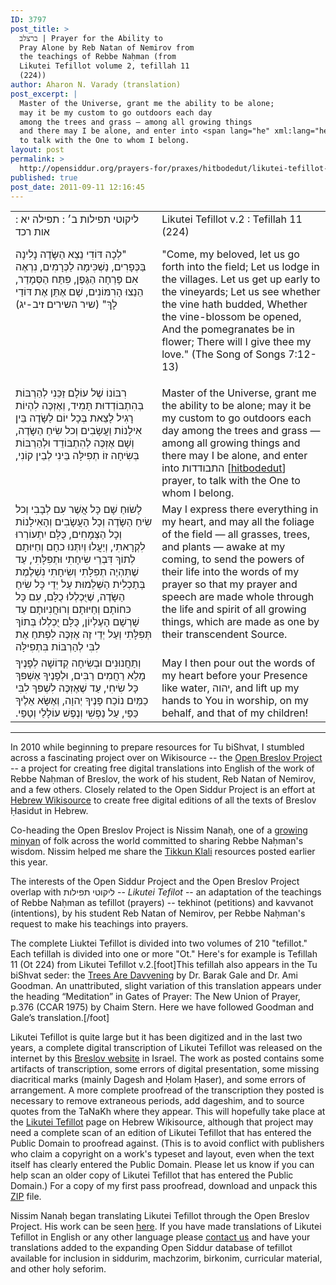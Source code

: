```yaml
---
ID: 3797
post_title: >
  ברצלב | Prayer for the Ability to
  Pray Alone by Reb Natan of Nemirov from
  the teachings of Rebbe Naḥman (from
  Likutei Tefillot volume 2, tefillah 11
  (224))
author: Aharon N. Varady (translation)
post_excerpt: |
  Master of the Universe, grant me the ability to be alone;
  may it be my custom to go outdoors each day
  among the trees and grass — among all growing things
  and there may I be alone, and enter into <span lang="he" xml:lang="he" class="ezra">התבודדות</span>(<em>hitbodedut</em>) prayer,
  to talk with the One to whom I belong.
layout: post
permalink: >
  http://opensiddur.org/prayers-for/praxes/hitbodedut/likutei-tefillot-and-the-open-breslov-project/
published: true
post_date: 2011-09-11 12:16:45
---
```

<table style="margin-left: auto;margin-right: auto;">
<tbody>
<tr>
<td style="vertical-align:top;" width="46%">
<div class="liturgy"><span lang="he">
ליקוטי תפילות ב׳ : תפילה יא : אות רכד

‏"לְכָה דּוֹדִי נֵצֵא הַשָּׂדֶה נָלִינָה בַּכְּפָרִים,‏
נַשְׁכִּימָה לַכְּרָמִים,‏
נִרְאֶה אִם פָּרְחָה הַגֶּפֶן,‏
פִּתַּח הַסְּמָדַר,‏
הֵנֵצוּ הָרִמּוֹנִים,‏
שָׁם אֶתֵּן אֶת דּוֹדַי לָךְ"‏
‏(שיר השירים ז׃יב-יג)‏
</span></div></td>
 
<td style="vertical-align:top;" width="53%"><div class="english">
Likutei Tefillot v.2 : Tefillah 11 (224)

"Come, my beloved, let us go forth into the field;
Let us lodge in the villages.
Let us get up early to the vineyards;
Let us see whether the vine hath budded,
Whether the vine-blossom be opened,
And the pomegranates be in flower;
There will I give thee my love."
(The Song of Songs 7:12-13)
</td></tr>
<tr><td style="vertical-align:top;" width="46%"><div class="liturgy"><span lang="he">
רִבּוֹנוֹ שֶׁל עוֹלָם זַכֵּנִי לְהַרְבּוֹת בְּהִתְבּוֹדְדוּת תָּמִיד,‏
וְאֶזְכֶּה לִהְיוֹת רָגִיל לָצֵאת בְּכָל יוֹם לַשָּׂדֶה
בֵּין אִילָנוֹת וַעֲשָׂבִים וְכל שִׂיחַ הַשָּׂדֶה,‏
וְשָׁם אֶזְכֶּה לְהִתְבּוֹדֵד
וּלְהַרְבּוֹת בְּשִׂיחָה זוֹ תְפִילָּה בֵּינִי לְבֵין קוֹנִי,‏
</span></div></td>
 
<td style="vertical-align:top;" width="53%"><div class="english">
Master of the Universe, grant me the ability to be alone;
may it be my custom to go outdoors each day
among the trees and grass — among all growing things
and there may I be alone, and enter into <span lang="he" class="hebrew">התבודדות</span> [<a href="http://en.wikipedia.org/wiki/Hitbodedut">hitbodedut</a>] prayer,
to talk with the One to whom I belong.
</td></tr>
<tr><td style="vertical-align:top;" width="46%"><div class="liturgy"><span lang="he">
לָשׂוּחַ שָׁם כָּל אֲשֶׁר עִם לְבָבִי
וְכל שִׂיחַ הַשָּׂדֶה 
וְכָל הָעֲשָׂבִים וְהָאִילָנוֹת וְכָל הַצְּמָחִים,‏ 
כֻּלָּם יִתְעוֹרְרוּ לִקְרָאתִי,‏
וְיַעֲלוּ וְיִתְּנוּ כחָם וְחַיּוּתָם לְתוֹךְ דִּבְרֵי שִׂיחָתִי וּתְפִלָּתִי,‏
עַד שֶׁתִּהְיֶה תְפִלָּתִי וְשִׂיחָתִי נִשְׁלֶמֶת בְּתַכְלִית הַשְּׁלֵמוּת עַל יְדֵי כָּל שִׂיחַ הַשָּׂדֶה,‏
שֶׁיֻּכְלְלוּ כֻלָּם,‏
עִם כָּל כּחוֹתָם וְחַיּוּתָם וְרוּחֲנִיוּתָם עַד שָׁרְשָׁם הָעֶלְיוֹן,‏
כֻּלָּם יֻכְלְלוּ בְּתוֹךְ תְּפִלָּתִי 
וְעַל יְדֵי זֶה אֶזְכֶּה לִפְתּחַ אֶת לִבִּי לְהַרְבּוֹת בִּתְפִילָּה 
</span></div></td>
 
<td style="vertical-align:top;" width="53%"><div class="english">
May I express there everything in my heart,
and may all the foliage of the field —
all grasses, trees, and plants —
awake at my coming,
to send the powers of their life into the words of my prayer
so that my prayer and speech are made whole
through the life and spirit of all growing things,
which are made as one by their transcendent Source.
</td></tr>
<tr><td style="vertical-align:top;" width="46%"><div class="liturgy"><span lang="he">
וְתַחֲנוּנִים וּבְשִׂיחָה קְדוֹשָׁה לְפָנֶיךָ מָלֵא רַחֲמִים רַבִּים,‏
וּלְפָנֶיךָ אֶשְׁפּךְ כָּל שִׂיחִי,‏
עַד שֶׁאֶזְכֶּה לִשְׁפּךְ לִבִּי כַמַּיִם נוֹכַח פָּנֶיךָ יְהוָה,‏
וְאֶשָּׂא אֵלֶיךָ כַּפַּי, עַל נַפְשִׁי וְנֶפֶשׁ עוֹלָלַי וְטַפַּי.‏
</span></div></td>
 
<td style="vertical-align:top;" width="53%"><div class="english">
May I then pour out the words of my heart
before your Presence like water, יהוה,
and lift up my hands to You in worship,
on my behalf, and that of my children! 
</td>
</tr>
</tbody></tbody></table>

<hr />

In 2010 while beginning to prepare resources for Tu biShvat, I stumbled across a fascinating project over on Wikisource -- the <a href="http://en.wikisource.org/wiki/Wikisource:WikiProject_Open_Breslov">Open Breslov Project</a> -- a project for creating free digital translations into English of the work of Rebbe Naḥman of Breslov, the work of his student, Reb Natan of Nemirov, and a few others. Closely related to the Open Siddur Project is an effort at <a href="http://he.wikisource.org/wiki/%D7%A1%D7%A4%D7%A8%D7%99_%D7%91%D7%A8%D7%A1%D7%9C%D7%91">Hebrew Wikisource</a> to create free digital editions of all the texts of Breslov Ḥasidut in Hebrew.

Co-heading the Open Breslov Project is Nissim Nanaḥ, one of a <a href="http://www.nanach.net/2006/04/find-na-nach-near-you.html">growing minyan</a> of folk across the world committed to sharing Rebbe Naḥman's wisdom. Nissim helped me share the <a href="http://opensiddur.org/2011/03/the-tikkun-haklali-according-to-rebbe-na%e1%b8%a5man-of-breslov/">Tikkun Klali</a> resources posted earlier this year.

The interests of the Open Siddur Project and the Open Breslov Project overlap with <span class="hebrew" lang="he"> ליקוטי תפילות</span> -- <em>Likutei Tefilot</em> -- an adaptation of the teachings of Rebbe Naḥman as tefillot (prayers) -- tekhinot (petitions) and kavvanot (intentions), by his student Reb Natan of Nemirov, per Rebbe Naḥman's request to make his teachings into prayers.

The complete Liuktei Tefillot is divided into two volumes of 210 "tefillot." Each tefillah is divided into one or more "Ot." Here's for example is Tefillah 11 (Ot 224) from Likutei Tefillot v.2.[foot]This tefillah also appears in the Tu biShvat seder: the <a href="http://opensiddur.org/2011/01/the-trees-are-davvening-abridged-a-tu-bishvat-haggadah-by-dr-barak-gale-and-dr-ami-goodman/">Trees Are Davvening</a> by Dr. Barak Gale and Dr. Ami Goodman. An unattributed, slight variation of this translation appears under the heading “Meditation” in Gates of Prayer: The New Union of Prayer, p.376 (CCAR 1975) by Chaim Stern. Here we have followed Goodman and Gale’s translation.[/foot]

Likutei Tefillot is quite large but it has been digitized and in the last two years, a complete digital transcription of Likutei Tefillot was released on the internet by this <a href="http://breslev.eip.co.il/books/prayers-collection.asp">Breslov website</a> in Israel. The work as posted contains some artifacts of transcription, some errors of digital presentation, some missing diacritical marks (mainly Dagesh and Ḥolam Ḥaser), and some errors of arrangement. A more complete proofread of the transcription they posted is necessary to remove extraneous periods, add dageshim, and to source quotes from the TaNaKh where they appear. This will hopefully take place at the <a href="http://he.wikisource.org/wiki/%D7%A1%D7%A4%D7%A8%D7%99_%D7%91%D7%A8%D7%A1%D7%9C%D7%91">Likutei Tefillot</a> page on Hebrew Wikisource, although that project may need a complete scan of an edition of Likutei Tefillot that has entered the Public Domain to proofread against. (This is to avoid conflict with publishers who claim a copyright on a work's typeset and layout, even when the text itself has clearly entered the Public Domain.  Please let us know if you can help scan an older copy of Likutei Tefillot that has entered the Public Domain.) For a copy of my first pass proofread, download and unpack this <a href='http://opensiddur.org/wp-content/uploads/2011/09/Reb-Nosson-of-Nemirov-Likutei-Tefillot.zip'>ZIP</a> file.

Nissim Nanaḥ began translating Likutei Tefillot through the Open Breslov Project. His work can be seen <a href="http://en.wikisource.org/wiki/Likutey_Tefillot">here</a>. If you have made translations of Likutei Tefillot in English or any other language please <a href="http://opensiddur.org/contact/">contact us</a> and have your translations added to the expanding Open Siddur database of tefillot available for inclusion in siddurim, machzorim, birkonim, curricular material, and other holy seforim.